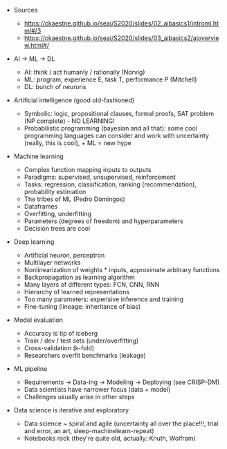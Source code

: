 - Sources

  - https://ckaestne.github.io/seai/S2020/slides/02_aibasics1/introml.html#/3
  - https://ckaestne.github.io/seai/S2020/slides/03_aibasics2/aioverview.html#/


- AI -> ML -> DL
  - AI: think / act humanly / rationally (Norvig)
  - ML: program, experience E, task T, performance P (Mitchell)
  - DL: bunch of neurons

- Artificial intelligence (good old-fashioned)
  - Symbolic: logic, propositional clauses, formal proofs, SAT problem (NP complete) - NO LEARNING!
  - Probabilistic programming (bayesian and all that): some cool programming languages can consider and work with uncertainty (really, this is cool), + ML = new hype

- Machine learning
  - Complex function mapping inputs to outputs
  - Paradigms: supervised, unsupervised, reinforcement
  - Tasks: regression, classification, ranking (recommendation), probability estimation
  - The tribes of ML (Pedro Domingos)
  - Dataframes
  - Overfitting, underfitting
  - Parameters (degrees of freedom) and hyperparameters
  - Decision trees are cool

- Deep learning
  - Artificial neuron, perceptron
  - Multilayer networks
  - Nonlinearization of weights * inputs, approximate arbitrary functions
  - Backpropagation as learning algorithm
  - Many layers of different types: FCN, CNN, RNN
  - Hierarchy of learned representations
  - Too many parameters: expensive inference and training
  - Fine-tuning (lineage: inheritance of bias)

- Model evaluation
  - Accuracy is tip of iceberg
  - Train / dev / test sets (under/overfitting)
  - Cross-validation (k-fold)
  - Researchers overfit benchmarks (leakage)

- ML pipeline
  - Requirements -> Data-ing -> Modeling -> Deploying (see CRISP-DM)
  - Data scientists have narrower focus (data + model)
  - Challenges usually arise in other steps

- Data science is iterative and exploratory
  - Data science ~ spiral and agile (uncertainty all over the place!!!, trial and error, an art, sleep-machinelearn-repeat)
  - Notebooks rock (they're quite old, actually: Knuth, Wolfram)
